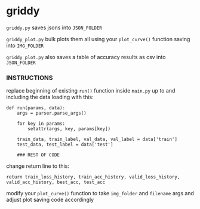 # griddy

`griddy.py` saves jsons into `JSON_FOLDER `

`griddy_plot.py` bulk plots them all using your `plot_curve()` function saving into `IMG_FOLDER `

`griddy_plot.py` also saves a table of accuracy results as csv into `JSON_FOLDER `


### INSTRUCTIONS

replace beginning of existing `run()` function inside `main.py` up to and including the data loading with this:

    def run(params, data):
        args = parser.parse_args()
    
        for key in params:
            setattr(args, key, params[key])
    
        train_data, train_label, val_data, val_label = data['train']
        test_data, test_label = data['test']
    
        ### REST OF CODE

change return line to this:

    return train_loss_history, train_acc_history, valid_loss_history, valid_acc_history, best_acc, test_acc

modify your `plot_curve()` function to take `img_folder` and `filename` args and adjust plot saving code accordingly
